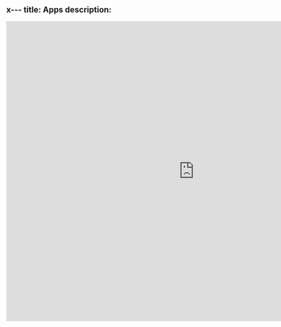 x---
title: Apps
description:
---

<iframe src="https://gumroad.com/onmyway133" frameborder="0" allowfullscreen style="width:1000px;height:800px;"></iframe>

